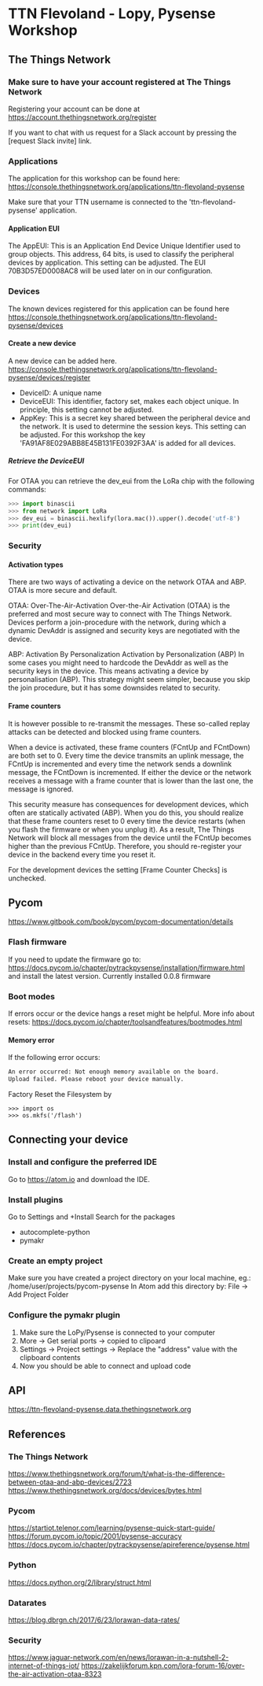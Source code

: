 # TTN Flevoland - Lopy, Pysense Workshop

## The Things Network

### Make sure to have your account registered at The Things Network
Registering your account can be done at
https://account.thethingsnetwork.org/register

If you want to chat with us request for a Slack account by pressing the [request Slack invite] link.

### Applications
The application for this workshop can be found here:
https://console.thethingsnetwork.org/applications/ttn-flevoland-pysense

Make sure that your TTN username is connected to the 'ttn-flevoland-pysense' application.

#### Application EUI
The AppEUI: This is an Application End Device Unique Identifier used to group objects. This address, 64 bits, is used to classify the peripheral devices by application. This setting can be adjusted. The EUI 70B3D57ED0008AC8 will be used later on in our configuration.

### Devices
The known devices registered for this application can be found here
https://console.thethingsnetwork.org/applications/ttn-flevoland-pysense/devices

#### Create a new device
A new device can be added here.
https://console.thethingsnetwork.org/applications/ttn-flevoland-pysense/devices/register

- DeviceID: A unique name
- DeviceEUI: This identifier, factory set, makes each object unique. In principle, this setting cannot be adjusted.
- AppKey: This is a secret key shared between the peripheral device and the network. It is used to determine the session keys. This setting can be adjusted. For this workshop the key 'FA91AF8E029ABB8E45B131FE0392F3AA' is added for all devices.

##### Retrieve the DeviceEUI
For OTAA you can retrieve the dev_eui from the LoRa chip with the following commands:
```python
>>> import binascii
>>> from network import LoRa
>>> dev_eui = binascii.hexlify(lora.mac()).upper().decode('utf-8')
>>> print(dev_eui)
```

### Security
#### Activation types
There are two ways of activating a device on the network OTAA and ABP. OTAA is more secure and default.

OTAA: Over-The-Air-Activation
Over-the-Air Activation (OTAA) is the preferred and most secure way to connect with The Things Network. Devices perform a join-procedure with the network, during which a dynamic DevAddr is assigned and security keys are negotiated with the device.

ABP: Activation By Personalization
Activation by Personalization (ABP)
In some cases you might need to hardcode the DevAddr as well as the security keys in the device. This means activating a device by personalisation (ABP). This strategy might seem simpler, because you skip the join procedure, but it has some downsides related to security.

#### Frame counters
It is however possible to re-transmit the messages. These so-called replay attacks can be detected and blocked using frame counters.

When a device is activated, these frame counters (FCntUp and FCntDown) are both set to 0. Every time the device transmits an uplink message, the FCntUp is incremented and every time the network sends a downlink message, the FCntDown is incremented. If either the device or the network receives a message with a frame counter that is lower than the last one, the message is ignored.

This security measure has consequences for development devices, which often are statically activated (ABP). When you do this, you should realize that these frame counters reset to 0 every time the device restarts (when you flash the firmware or when you unplug it). As a result, The Things Network will block all messages from the device until the FCntUp becomes higher than the previous FCntUp. Therefore, you should re-register your device in the backend every time you reset it.

For the development devices the setting [Frame Counter Checks] is unchecked.


## Pycom
https://www.gitbook.com/book/pycom/pycom-documentation/details

### Flash firmware
If you need to update the firmware go to:
https://docs.pycom.io/chapter/pytrackpysense/installation/firmware.html and install the latest version.
Currently installed 0.0.8 firmware

### Boot modes
If errors occur or the device hangs a reset might be helpful.
More info about resets:
https://docs.pycom.io/chapter/toolsandfeatures/bootmodes.html

#### Memory error
If the following error occurs:
```python
An error occurred: Not enough memory available on the board.
Upload failed. Please reboot your device manually.
```
Factory Reset the Filesystem by
```
>>> import os
>>> os.mkfs('/flash')
```


## Connecting your device

### Install and configure the preferred IDE
Go to https://atom.io and download the IDE.

### Install plugins
Go to Settings and +Install
Search for the packages
- autocomplete-python
- pymakr

### Create an empty project
Make sure you have created a project directory on your local machine, eg.: /home/user/projects/pycom-pysense
In Atom add this directory by: File -> Add Project Folder

### Configure the pymakr plugin
1. Make sure the LoPy/Pysense is connected to your computer
2. More -> Get serial ports -> copied to clipoard
3. Settings -> Project settings -> Replace the "address" value with the clipboard contents
4. Now you should be able to connect and upload code

## API
https://ttn-flevoland-pysense.data.thethingsnetwork.org

## References
### The Things Network
https://www.thethingsnetwork.org/forum/t/what-is-the-difference-between-otaa-and-abp-devices/2723
https://www.thethingsnetwork.org/docs/devices/bytes.html

### Pycom
https://startiot.telenor.com/learning/pysense-quick-start-guide/
https://forum.pycom.io/topic/2001/pysense-accuracy
https://docs.pycom.io/chapter/pytrackpysense/apireference/pysense.html

### Python
https://docs.python.org/2/library/struct.html

### Datarates
https://blog.dbrgn.ch/2017/6/23/lorawan-data-rates/

### Security
https://www.jaguar-network.com/en/news/lorawan-in-a-nutshell-2-internet-of-things-iot/
https://zakelijkforum.kpn.com/lora-forum-16/over-the-air-activation-otaa-8323
